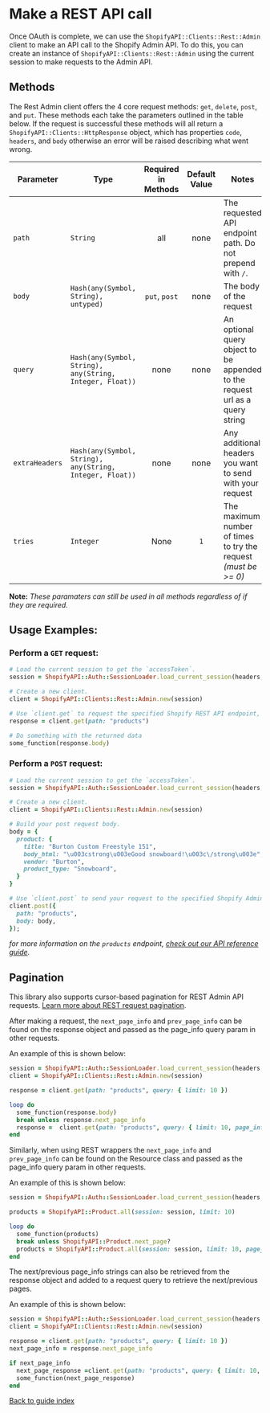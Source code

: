# Make a REST API call

Once OAuth is complete, we can use the `ShopifyAPI::Clients::Rest::Admin` client to make an API call to the Shopify Admin API. To do this, you can create an instance of `ShopifyAPI::Clients::Rest::Admin` using the current session to make requests to the Admin API.

## Methods

The Rest Admin client offers the 4 core request methods: `get`, `delete`, `post`, and `put`. These methods each take the parameters outlined in the table below. If the request is successful these methods will all return a `ShopifyAPI::Clients::HttpResponse` object, which has properties `code`, `headers`, and `body` otherwise an error will be raised describing what went wrong.

| Parameter | Type | Required in Methods | Default Value | Notes |
| -------------- | ----------------------------------- | :-------: | :-----------: | ---------------------------------------------------------------------------------------- |
| `path` | `String` | all | none | The requested API endpoint path. Do not prepend with `/`. |
| `body` | `Hash(any(Symbol, String), untyped)` | `put`, `post` | none | The body of the request |
| `query` | `Hash(any(Symbol, String), any(String, Integer, Float))` | none | none | An optional query object to be appended to the request url as a query string |
| `extraHeaders` | `Hash(any(Symbol, String), any(String, Integer, Float))` | none | none | Any additional headers you want to send with your request |
| `tries` | `Integer` | None | `1` | The maximum number of times to try the request _(must be >= 0)_ |

**Note:** *These paramaters can still be used in all methods regardless of if they are required.*

## Usage Examples:

### Perform a `GET` request:

```ruby
# Load the current session to get the `accessToken`.
session = ShopifyAPI::Auth::SessionLoader.load_current_session(headers, cookies, is_online)

# Create a new client.
client = ShopifyAPI::Clients::Rest::Admin.new(session)

# Use `client.get` to request the specified Shopify REST API endpoint, in this case `products`.
response = client.get(path: "products")

# Do something with the returned data
some_function(response.body)
```

### Perform a `POST` request:

```ruby
# Load the current session to get the `accessToken`.
session = ShopifyAPI::Auth::SessionLoader.load_current_session(headers, cookies, is_online)

# Create a new client.
client = ShopifyAPI::Clients::Rest::Admin.new(session)

# Build your post request body.
body = { 
  product: { 
    title: "Burton Custom Freestyle 151", 
    body_html: "\u003cstrong\u003eGood snowboard!\u003c\/strong\u003e",
    vendor: "Burton",
    product_type: "Snowboard", 
  }
}

# Use `client.post` to send your request to the specified Shopify Admin REST API endpoint.
client.post({
  path: "products",
  body: body,
});
```

_for more information on the `products` endpoint, [check out our API reference guide](https://shopify.dev/api/admin-rest/unstable/resources/product)._

## Pagination

This library also supports cursor-based pagination for REST Admin API requests. [Learn more about REST request pagination](https://shopify.dev/api/usage/pagination-rest).

After making a request, the `next_page_info` and `prev_page_info` can be found on the response object and passed as the page_info query param in other requests.

An example of this is shown below:

```ruby
session = ShopifyAPI::Auth::SessionLoader.load_current_session(headers, cookies, is_online)
client = ShopifyAPI::Clients::Rest::Admin.new(session)

response = client.get(path: "products", query: { limit: 10 })

loop do
  some_function(response.body)
  break unless response.next_page_info
  response =  client.get(path: "products", query: { limit: 10, page_info: response.next_page_info }) 
end
```

Similarly, when using REST wrappers the `next_page_info` and `prev_page_info` can be found on the Resource class and passed as the page_info query param in other requests.

An example of this is shown below:

```ruby
session = ShopifyAPI::Auth::SessionLoader.load_current_session(headers, cookies, is_online)

products = ShopifyAPI::Product.all(session: session, limit: 10)

loop do
  some_function(products)
  break unless ShopifyAPI::Product.next_page?
  products = ShopifyAPI::Product.all(session: session, limit: 10, page_info: ShopifyAPI::Product.next_page_info)
end
```

The next/previous page_info strings can also be retrieved from the response object and added to a request query to retrieve the next/previous pages.

An example of this is shown below:

```ruby
session = ShopifyAPI::Auth::SessionLoader.load_current_session(headers, cookies, is_online)
client = ShopifyAPI::Clients::Rest::Admin.new(session)

response = client.get(path: "products", query: { limit: 10 })
next_page_info = response.next_page_info

if next_page_info
  next_page_response =client.get(path: "products", query: { limit: 10, page_info: next_page_info }) 
  some_function(next_page_response)
end
```

[Back to guide index](../README.md)